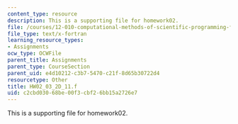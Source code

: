 ```yaml
---
content_type: resource
description: This is a supporting file for homework02.
file: /courses/12-010-computational-methods-of-scientific-programming-fall-2011/c2cbd03068be00f3cbf26bb15a2726e7_HW02_03_2D_11.f
file_type: text/x-fortran
learning_resource_types:
- Assignments
ocw_type: OCWFile
parent_title: Assignments
parent_type: CourseSection
parent_uid: e4d10212-c3b7-5470-c21f-8d65b30722d4
resourcetype: Other
title: HW02_03_2D_11.f
uid: c2cbd030-68be-00f3-cbf2-6bb15a2726e7
---
```

This is a supporting file for homework02.

